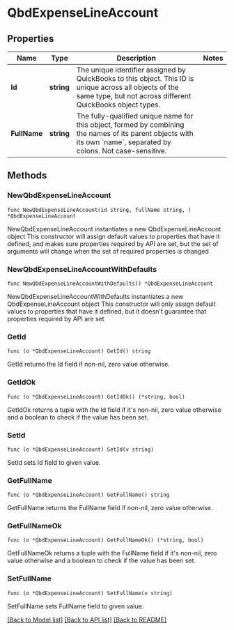 # QbdExpenseLineAccount

## Properties

Name | Type | Description | Notes
------------ | ------------- | ------------- | -------------
**Id** | **string** | The unique identifier assigned by QuickBooks to this object. This ID is unique across all objects of the same type, but not across different QuickBooks object types. | 
**FullName** | **string** | The fully-qualified unique name for this object, formed by combining the names of its parent objects with its own &#x60;name&#x60;, separated by colons. Not case-sensitive. | 

## Methods

### NewQbdExpenseLineAccount

`func NewQbdExpenseLineAccount(id string, fullName string, ) *QbdExpenseLineAccount`

NewQbdExpenseLineAccount instantiates a new QbdExpenseLineAccount object
This constructor will assign default values to properties that have it defined,
and makes sure properties required by API are set, but the set of arguments
will change when the set of required properties is changed

### NewQbdExpenseLineAccountWithDefaults

`func NewQbdExpenseLineAccountWithDefaults() *QbdExpenseLineAccount`

NewQbdExpenseLineAccountWithDefaults instantiates a new QbdExpenseLineAccount object
This constructor will only assign default values to properties that have it defined,
but it doesn't guarantee that properties required by API are set

### GetId

`func (o *QbdExpenseLineAccount) GetId() string`

GetId returns the Id field if non-nil, zero value otherwise.

### GetIdOk

`func (o *QbdExpenseLineAccount) GetIdOk() (*string, bool)`

GetIdOk returns a tuple with the Id field if it's non-nil, zero value otherwise
and a boolean to check if the value has been set.

### SetId

`func (o *QbdExpenseLineAccount) SetId(v string)`

SetId sets Id field to given value.


### GetFullName

`func (o *QbdExpenseLineAccount) GetFullName() string`

GetFullName returns the FullName field if non-nil, zero value otherwise.

### GetFullNameOk

`func (o *QbdExpenseLineAccount) GetFullNameOk() (*string, bool)`

GetFullNameOk returns a tuple with the FullName field if it's non-nil, zero value otherwise
and a boolean to check if the value has been set.

### SetFullName

`func (o *QbdExpenseLineAccount) SetFullName(v string)`

SetFullName sets FullName field to given value.



[[Back to Model list]](../README.md#documentation-for-models) [[Back to API list]](../README.md#documentation-for-api-endpoints) [[Back to README]](../README.md)


